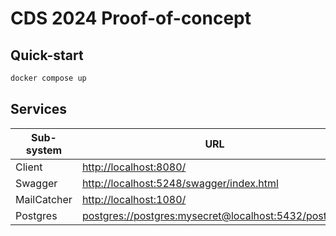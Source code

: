 # CDS 2024 Proof-of-concept

## Quick-start

```sh
docker compose up
```

## Services

| Sub-system  | URL                                                    |
| ----------- | ------------------------------------------------------ |
| Client      | <http://localhost:8080/>                               |
| Swagger     | <http://localhost:5248/swagger/index.html>             |
| MailCatcher | <http://localhost:1080/>                               |
| Postgres    | <postgres://postgres:mysecret@localhost:5432/postgres> |
